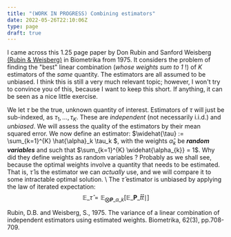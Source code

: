 ```yaml
---
title: "(WORK IN PROGRESS) Combining estimators"
date: 2022-05-26T22:10:06Z
type: page
draft: true
---
```


I came across this 1.25 page paper by Don Rubin and Sanford Weisberg [(Rubin \& Weisberg)](https://academic.oup.com/biomet/article-abstract/62/3/708/257707) in Biometrika from 1975.
It considers the problem of finding the "best" linear combination (*whose weights sum to 1* !) of $K$ estimators of the *same* quantity. The estimators are all assumed to be unbiased. I think this is still a very much relevant topic; however, I won't try to convince you of this, because I want to keep this short.
If anything, it can be seen as a nice little exercise.

We let $\tau$ be the true, unknown quantity of interest. Estimators of $\tau$ will just be sub-indexed, as $\tau_1,\dots,\tau_K$. These are *independent* (not necessarily i.i.d.) and *unbiased*.  We will assess the quality of the estimators by their mean squared error. We now define an estimator: $\widehat{\tau} := \sum_{k=1}^{K} \hat{\alpha}_k \tau_k $, with the weights $\hat{\alpha}_k$ be ***random variables*** and such that $\sum_{k=1}^{K} \widehat{\alpha_{k}} = 1$. Why did they define weights as random variables ? Probably as we shall see, because the optimal weights involve a quantity that needs to be estimated. That is, $\widehat{\tau}$ is the estimator we can *actually* use, and we will compare it to some intractable optimal solution.  \\
The $\widehat{\tau}$ estimator is unbiased by applying the law of iterated expectation:
$$
\mathbb{E}\_{\widehat{\tau}} = \mathbb{E}_{\bigotimes \mathbf{P}\_{\alpha\_{k}}}[\mathbb{E}\_{\mathbf{P}\_\widehat{t}} \widehat{t} \mid ]
\tag{1}\label{eq1}
$$






Rubin, D.B. and Weisberg, S., 1975. The variance of a linear combination of independent estimators using estimated weights. Biometrika, 62(3), pp.708-709.

